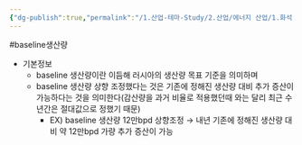 ```yaml
---
{"dg-publish":true,"permalink":"/1.산업-테마-Study/2.산업/에너지 산업/1.화석 에너지/1.정유화학/INFO_정유, 기타에너지/baseline 생산량/","created":"2024-11-20T21:02:28.314+09:00","updated":"2025-06-26T17:34:37.286+09:00"}
---
```


#baseline생산량

- 기본정보
	- baseline 생산량이란 이듬해 러시아의 생산량 목표 기준을 의미하며
	- baseline 생산량 상향 조정했다는 것은 기존에 정해진 생산량 대비 추가 증산이 가능하다는 것을 의미한다(감산량을 과거 비율로 적용했던때 와는 달리 최근 수년간은 절대값으로 정했기 때문)
		- EX) baseline 생산량 12만bpd 상향조정 → 내년 기존에 정해진 생산량 대비 약 12만bpd 가량 추가 증산이 가능